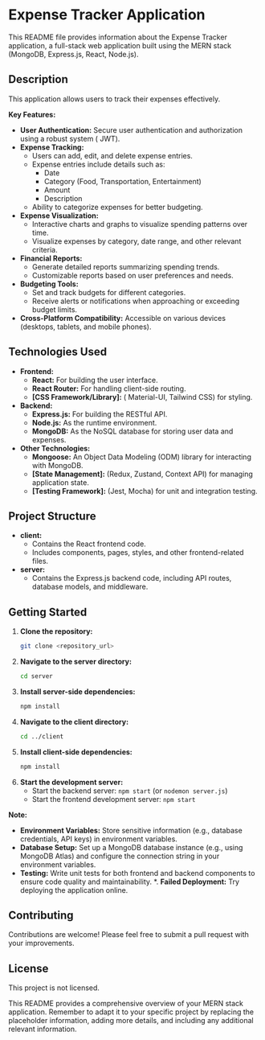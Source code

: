 # Expense Tracker Application

This README file provides information about the Expense Tracker application, a full-stack web application built using the MERN stack (MongoDB, Express.js, React, Node.js).

## Description

This application allows users to track their expenses effectively. 

**Key Features:**

*   **User Authentication:** Secure user authentication and authorization using a robust system ( JWT).
*   **Expense Tracking:**
    *   Users can add, edit, and delete expense entries.
    *   Expense entries include details such as:
        *   Date
        *   Category (Food, Transportation, Entertainment)
        *   Amount
        *   Description
    *   Ability to categorize expenses for better budgeting.
*   **Expense Visualization:** 
    *   Interactive charts and graphs to visualize spending patterns over time.
    *   Visualize expenses by category, date range, and other relevant criteria.
*   **Financial Reports:** 
    *   Generate detailed reports summarizing spending trends.
    *   Customizable reports based on user preferences and needs.
*   **Budgeting Tools:** 
    *   Set and track budgets for different categories.
    *   Receive alerts or notifications when approaching or exceeding budget limits.
*   **Cross-Platform Compatibility:** Accessible on various devices (desktops, tablets, and mobile phones).

## Technologies Used

*   **Frontend:**
    *   **React:** For building the user interface.
    *   **React Router:** For handling client-side routing.
    *   **[CSS Framework/Library]:** ( Material-UI, Tailwind CSS) for styling.
*   **Backend:**
    *   **Express.js:** For building the RESTful API.
    *   **Node.js:** As the runtime environment.
    *   **MongoDB:** As the NoSQL database for storing user data and expenses.
*   **Other Technologies:**
    *   **Mongoose:** An Object Data Modeling (ODM) library for interacting with MongoDB.
    *   **[State Management]:** (Redux, Zustand, Context API) for managing application state.
    *   **[Testing Framework]:** (Jest, Mocha) for unit and integration testing.

## Project Structure

*   **client:**
    *   Contains the React frontend code.
    *   Includes components, pages, styles, and other frontend-related files.
*   **server:**
    *   Contains the Express.js backend code, including API routes, database models, and middleware.

## Getting Started

1.  **Clone the repository:**
    ```bash
    git clone <repository_url>
    ```
2.  **Navigate to the server directory:**
    ```bash
    cd server
    ```
3.  **Install server-side dependencies:**
    ```bash
    npm install
    ```
4.  **Navigate to the client directory:**
    ```bash
    cd ../client
    ```
5.  **Install client-side dependencies:**
    ```bash
    npm install
    ```
6.  **Start the development server:**
    *   Start the backend server: `npm start` (or `nodemon server.js`)
    *   Start the frontend development server: `npm start`

**Note:**

*   **Environment Variables:** Store sensitive information (e.g., database credentials, API keys) in environment variables.
*   **Database Setup:** Set up a MongoDB database instance (e.g., using MongoDB Atlas) and configure the connection string in your environment variables.
*   **Testing:** Write unit tests for both frontend and backend components to ensure code quality and maintainability.
*.  **Failed Deployment:** Try deploying the application online.

## Contributing

Contributions are welcome! Please feel free to submit a pull request with your improvements.

## License

This project is not licensed.

This README provides a comprehensive overview of your MERN stack application. Remember to adapt it to your specific project by replacing the placeholder information, adding more details, and including any additional relevant information.


